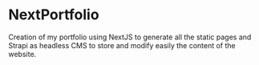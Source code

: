 # NextPortfolio

Creation of my portfolio using NextJS to generate all the static pages and Strapi as headless CMS to store and modify easily the content of the website.
